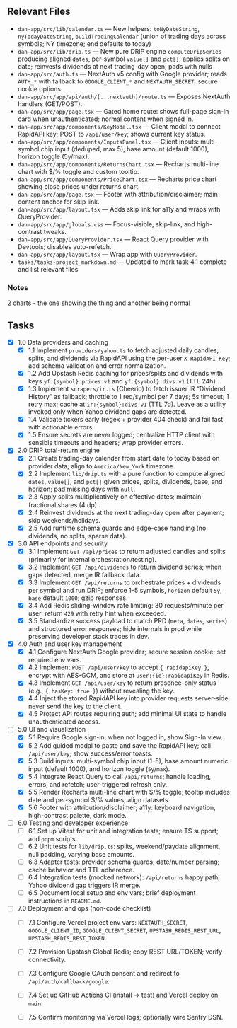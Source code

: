 ## Relevant Files

- `dan-app/src/lib/calendar.ts` — New helpers: `toNyDateString`, `nyTodayDateString`, `buildTradingCalendar` (union of trading days across symbols; NY timezone; end defaults to today)
- `dan-app/src/lib/drip.ts` — New pure DRIP engine `computeDripSeries` producing aligned `dates`, per‑symbol `value[]` and `pct[]`; applies splits on date; reinvests dividends at next trading-day open; pads with nulls
- `dan-app/src/auth.ts` — NextAuth v5 config with Google provider; reads `AUTH_*` with fallback to `GOOGLE_CLIENT_*` and `NEXTAUTH_SECRET`; secure cookie options.
- `dan-app/src/app/api/auth/[...nextauth]/route.ts` — Exposes NextAuth handlers (GET/POST).
- `dan-app/src/app/page.tsx` — Gated home route: shows full-page sign-in card when unauthenticated; normal content when signed in.
- `dan-app/src/app/components/KeyModal.tsx` — Client modal to connect RapidAPI key; POST to `/api/user/key`; shows current key status.
- `dan-app/src/app/components/InputsPanel.tsx` — Client inputs: multi-symbol chip input (deduped, max 5), base amount (default 1000), horizon toggle (5y/max).
- `dan-app/src/app/components/ReturnsChart.tsx` — Recharts multi-line chart with $/% toggle and custom tooltip.
- `dan-app/src/app/components/PriceChart.tsx` — Recharts price chart showing close prices under returns chart.
- `dan-app/src/app/page.tsx` — Footer with attribution/disclaimer; main content anchor for skip link.
- `dan-app/src/app/layout.tsx` — Adds skip link for a11y and wraps with QueryProvider.
- `dan-app/src/app/globals.css` — Focus-visible, skip-link, and high-contrast tweaks.
- `dan-app/src/app/QueryProvider.tsx` — React Query provider with Devtools; disables auto-refetch.
- `dan-app/src/app/layout.tsx` — Wrap app with `QueryProvider`.
- `tasks/tasks-project_markdown.md` — Updated to mark task 4.1 complete and list relevant files
### Notes
2 charts - the one showing the thing and another being normal


## Tasks

- [x] 1.0 Data providers and caching
  - [x] 1.1 Implement `providers/yahoo.ts` to fetch adjusted daily candles, splits, and dividends via RapidAPI using the per-user `X-RapidAPI-Key`; add schema validation and error normalization.
  - [x] 1.2 Add Upstash Redis caching for prices/splits and dividends with keys `yf:{symbol}:prices:v1` and `yf:{symbol}:divs:v1` (TTL 24h).
  - [x] 1.3 Implement `scrapers/ir.ts` (Cheerio) to fetch issuer IR “Dividend History” as fallback; throttle to 1 req/symbol per 7 days; 5s timeout; 1 retry max; cache at `ir:{symbol}:divs:v1` (TTL 7d). Leave as a utility invoked only when Yahoo dividend gaps are detected.
  - [x] 1.4 Validate tickers early (regex + provider 404 check) and fail fast with actionable errors.
  - [x] 1.5 Ensure secrets are never logged; centralize HTTP client with sensible timeouts and headers; wrap provider errors.

- [x] 2.0 DRIP total-return engine
  - [x] 2.1 Create trading-day calendar from start date to today based on provider data; align to `America/New_York` timezone.
  - [x] 2.2 Implement `lib/drip.ts` with a pure function to compute aligned `dates`, `value[]`, and `pct[]` given prices, splits, dividends, base, and horizon; pad missing days with `null`.
  - [x] 2.3 Apply splits multiplicatively on effective dates; maintain fractional shares (4 dp).
  - [x] 2.4 Reinvest dividends at the next trading-day open after payment; skip weekends/holidays.
  - [x] 2.5 Add runtime schema guards and edge-case handling (no dividends, no splits, sparse data).

- [x] 3.0 API endpoints and security
  - [x] 3.1 Implement `GET /api/prices` to return adjusted candles and splits (primarily for internal orchestration/testing).
  - [x] 3.2 Implement `GET /api/dividends` to return dividend series; when gaps detected, merge IR fallback data.
  - [x] 3.3 Implement `GET /api/returns` to orchestrate prices + dividends per symbol and run DRIP; enforce 1–5 symbols, `horizon` default `5y`, `base` default `1000`; gzip responses.
  - [x] 3.4 Add Redis sliding-window rate limiting: 30 requests/minute per user; return `429` with retry hint when exceeded.
  - [x] 3.5 Standardize success payload to match PRD (`meta`, `dates`, `series`) and structured error responses; hide internals in prod while preserving developer stack traces in dev.

- [x] 4.0 Auth and user key management
  - [x] 4.1 Configure NextAuth Google provider; secure session cookie; set required env vars.
  - [x] 4.2 Implement `POST /api/user/key` to accept `{ rapidapiKey }`, encrypt with AES-GCM, and store at `user:{id}:rapidapiKey` in Redis.
  - [x] 4.3 Implement `GET /api/user/key` to return presence-only status (e.g., `{ hasKey: true }`) without revealing the key.
  - [x] 4.4 Inject the stored RapidAPI key into provider requests server-side; never send the key to the client.
  - [x] 4.5 Protect API routes requiring auth; add minimal UI state to handle unauthenticated access.

- [ ] 5.0 UI and visualization
  - [x] 5.1 Require Google sign-in; when not logged in, show Sign-In view.
  - [x] 5.2 Add guided modal to paste and save the RapidAPI key; call `/api/user/key`; show success/error toasts.
  - [x] 5.3 Build inputs: multi-symbol chip input (1–5), base amount numeric input (default 1000), and horizon toggle (`5y`/`max`).
  - [x] 5.4 Integrate React Query to call `/api/returns`; handle loading, errors, and refetch; user-triggered refresh only.
  - [x] 5.5 Render Recharts multi-line chart with $/% toggle; tooltip includes date and per-symbol $/% values; align datasets.
  - [x] 5.6 Footer with attribution/disclaimer; a11y: keyboard navigation, high-contrast palette, dark mode.

- [ ] 6.0 Testing and developer experience
  - [ ] 6.1 Set up Vitest for unit and integration tests; ensure TS support; add `pnpm` scripts.
  - [ ] 6.2 Unit tests for `lib/drip.ts`: splits, weekend/paydate alignment, null padding, varying base amounts.
  - [ ] 6.3 Adapter tests: provider schema guards; date/number parsing; cache behavior and TTL adherence.
  - [ ] 6.4 Integration tests (mocked network): `/api/returns` happy path; Yahoo dividend gap triggers IR merge.
  - [ ] 6.5 Document local setup and env vars; brief deployment instructions in `README.md`.

- [ ] 7.0 Deployment and ops (non-code checklist)
  - [ ] 7.1 Configure Vercel project env vars: `NEXTAUTH_SECRET`, `GOOGLE_CLIENT_ID`, `GOOGLE_CLIENT_SECRET`, `UPSTASH_REDIS_REST_URL`, `UPSTASH_REDIS_REST_TOKEN`.
  - [ ] 7.2 Provision Upstash Global Redis; copy REST URL/TOKEN; verify connectivity.
  - [ ] 7.3 Configure Google OAuth consent and redirect to `/api/auth/callback/google`.
  - [ ] 7.4 Set up GitHub Actions CI (install → test) and Vercel deploy on `main`.
  - [ ] 7.5 Confirm monitoring via Vercel logs; optionally wire Sentry DSN.


